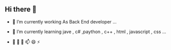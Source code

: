 ## Hi there 👋
- 🔭 I’m currently working As Back End developer ...

- 🌱 I’m currently learning  jave , c# ,paython , c++ , html , javascript , css ...
- 👯  🤔  💬  📫  😄  ⚡ 
<!--
**abdelrhm3n/abdelrhm3n** is a ✨ _special_ ✨ repository because its `README.md` (this file) appears on your GitHub profile.

Here are some ideas to get you started:

- 🔭 I’m currently working on ...
- 🌱 I’m currently learning ...
- 👯 I’m looking to collaborate on ...
- 🤔 I’m looking for help with ...
- 💬 Ask me about ...
- 📫 How to reach me: ...
- 😄 Pronouns: ...
- ⚡ Fun fact: ...
-->
